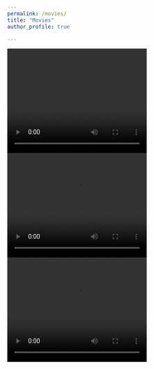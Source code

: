 ```yaml
---
permalink: /movies/
title: "Movies"
author_profile: true

---
```


<video width="320" height="240" controls>
  <source src="../movies/Ye_2.mp4" type="video/mp4">
</video>


<video width="320" height="240" controls>
  <source src="movies/Ye_2.mp4" type="video/mp4">
</video>

<video width="320" height="240" controls>
  <source src="Ye_2.mp4" type="video/mp4">
</video>
